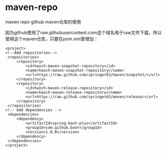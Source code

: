 # maven-repo
maven repo
github maven仓库的使用

因为github使用了raw.githubusercontent.com这个域名用于raw文件下载。所以使用这个maven仓库，只要在pom.xml里增加：

```
<project>
<!--Add repositories-->
 <repositories>
     <repository>
         <id>haoch-maven-snapshot-repository</id>
         <name>haoch-maven-snapshot-repository</name>
         <url>https://raw.github.com/springer63/maven/snapshot/</url>
     </repository>
     <repository>
         <id>haoch-maven-release-repository</id>
         <name>haoch-maven-release-repository</name>
         <url>https://raw.github.com/springer63/maven/release/</url>
     </repository>
 </repositories>
<!-- Add dependencies -->
 <dependencies>
     <dependency>
         <artifactId>spring-boot-plus</artifactId>
         <groupId>com.github.boot</groupId>
         <version>1.0.0</version>
     </dependency>
 </dependencies>
</project>
```

